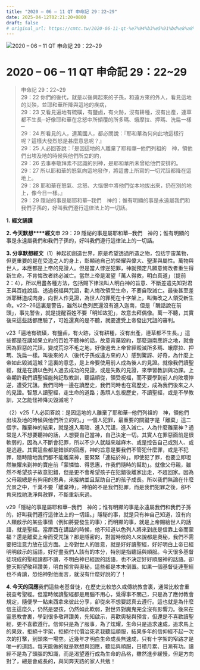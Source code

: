 ```yaml
---
title: "2020 – 06 – 11 QT 申命記 29：22~29"
date: 2025-04-12T02:21:20+0800
draft: false
# original_url: https://cmtc.tw/2020-06-11-qt-%e7%94%b3%e5%91%bd%e8%a8%98-29%ef%bc%9a2229
---
```


![2020 – 06 – 11 QT 申命記 29：22\~29](/images/qt.jpg   "2020 – 06 – 11 QT 申命記 29：22\~29")

# 2020 – 06 – 11 QT 申命記 29：22\~29

> 申命記 29：22\~29  
> 29：22 你們的後代，就是以後興起來的子孫，和遠方來的外人，看見這地的災殃，並耶和華所降與這地的疾病，  
> 29：23 又看見遍地有硫磺，有鹽鹵，有火跡，沒有耕種，沒有出產，連草都不生長─好像耶和華在忿怒中所傾覆的所多瑪、蛾摩拉、押瑪、洗扁一樣─  
> 29：24 所看見的人，連萬國人，都必問說：『耶和華為何向此地這樣行呢？這樣大發烈怒是甚麼意思呢？』  
> 29：25 人必回答說：『是因這地的人離棄了耶和華─他們列祖的　神，領他們出埃及地的時候與他們所立的約，  
> 29：26 去事奉敬拜素不認識的別神，是耶和華所未曾給他們安排的。  
> 29：27 所以耶和華的怒氣向這地發作，將這書上所寫的一切咒詛都降在這地上。  
> 29：28 耶和華在怒氣、忿怒、大惱恨中將他們從本地拔出來，扔在別的地上，像今日一樣。』  
> 29：29 隱祕的事是屬耶和華─我們　神的；惟有明顯的事是永遠屬我們和我們子孫的，好叫我們遵行這律法上的一切話。

**1.** **經文誦讀**

**2. 今天默想****經文**申 29：29 隱祕的事是屬耶和華─我們　神的；惟有明顯的事是永遠屬我們和我們子孫的，好叫我們遵行這律法上的一切話。

**3. 分享默想經文**（1）神起初創造世界，原是希望透過所造之物，包括宇宙萬物，但更重要的是在受造之人的身上，彰顯祂自己的榮耀與偉大、聖潔與屬性。萬物與世人，本應都是上帝的見證人。但是當人悖逆犯罪，神就預定凡願意悔改者重生得新生命，不肯悔改者終必滅亡。當然上帝是渴望「萬人得救，明白真道」（提前2：4），所以用盡各種方法，包括賜下律法叫人明白神的旨意、不斷差遣先知對君王與百姓說話、透過祝福與咒詛，勸人悔改領受生命，不要自取滅亡。最後甚至差派耶穌道成肉身，向世人作見證，為世人的罪死在十字架上，叫悔改之人領受新生命。v22\~26這裏是警告，雖然以色列民還沒有進入迦南，但是「醜話說在前頭」，事先警告，就是提醒百姓不要「明知故犯」，故意去拜偶像。萬一不聽，其實後來這些話都應驗了，可姓還真的是不聽，就要遭受上帝發出咒詛的審判。

v23「遍地有硫磺，有鹽鹵，有火跡，沒有耕種，沒有出產，連草都不生長。」這些都是在講如果立約的百姓不聽神的話，故意背棄毀約，那麼迦南應許之地，就會因為罪惡的咒詛，變成荒涼不毛之地，好像過去上帝曾經毀滅所多瑪、蛾摩拉、押瑪、洗扁一樣。叫後來的人（後代子孫或遠方來的人）感到驚訝、好奇，為什麼上帝如此毀滅這城？這裏的意思，是上帝要使用前人成為後人的見證。就像我們讀聖經，就是在讀以色列人過去成功的見證，或是失敗的見證，來學習教訓與功課。上帝期許我們讀聖經能夠記取教訓，聽話順從，領受祝福，而不要學到前人的敗壞悖逆，遭受咒詛。我們同時一邊在讀歷史，我們同時也在寫歷史，成為我們後來之人的見證。智慧人讀聖經，走生命的道路；愚頑人忽視歷史，不讀聖經，或是不學教訓，又怎能怪神降災毀滅呢？

（2）v25「人必回答說：是因這地的人離棄了耶和華─他們列祖的　神，領他們出埃及地的時候與他們所立的約。」一個人犯罪，最重要的關鍵字是「離棄」這二個字。離棄神的結果，就是進入黑暗、進入咒詛，進入滅亡。人為什麼離棄神？通常是人不想要聽神的話，人想要自己當神，自己決定一切。其實人在罪惡面前是很軟弱的，因為人不斷會犯罪，所以不少人就越來越麻木、或是控告自己或別人、或是逃避。其實這些都是錯誤的回應，神的旨意是要我們不管犯什麼罪，或是不犯罪，隨時隨地我們都不能離棄神，要緊緊「連結於神」。即使犯了罪，也要立即坦然無懼來到神的寶座前「蒙憐恤、得恩惠，作我們隨時的幫助」。就像父母親，雖然不希望孩子故意犯錯，但是更不會希望孩子在犯錯後離家出走，不趕回家。因為父母親總是有夠用的恩典，來接納並且幫助自己的孩子成長。所以我們無論在什麼光景之中，千萬不要「離棄神」。神怕的不是我們犯罪，而是我們犯罪之後，卻不肯來找祂洗淨與赦罪，不斷重新來過。

v29「隱祕的事是屬耶和華─我們　神的；惟有明顯的事是永遠屬我們和我們子孫的，好叫我們遵行這律法上的一切話。」隱秘的事，就是只有神自己知道，沒有向人類啟示的某些事情（例如將要發生的事）；而明顯的事，就是上帝賜給世人的話語，就是聖經。當摩西在講話的時候，他不知道以色列人將來到底是信靠上帝而蒙福？還是離棄上帝而受咒詛？那是隱密的，對當時候的人來說都是奧秘，我們不需要把注意力放在這方面。上帝對世人的旨意，就是好好讀聖經，好好明白上帝已經明明啟示的話語，好好盡我們人該有的本分，特別是指聽話與順服。今天很多基督徒現成的聖經讀都不讀，不明白神已經說的話語，也不決定好好順服神的話語。卻整天期望敬拜讚美，明白預言與奧秘，這些都是本末倒置。如果一個基督徒連聖經也不肯讀，恐怕神對他而言，就沒有什麼好說的了！

**4. 今天的回應**我們這些老基督徒，在歷史比較悠久或傳統教會裏，通常比較會重視查考聖經。但當時候讀聖經都是用腦不用心，覺得事不關己，只是為了應付教會規定，隨便學一點東西拿來彼此分享，卻從來不想要認真去遵行。這也就是為什麼信主這麼久，仍然是嬰孩，仍然如此軟弱，對世界對魔鬼完全沒有影響力。後來在靈恩教會裏，學到很多敬拜讚美，先知啟示，喜歡奧秘與預言，但還是不喜歡讀聖經，更不喜歡遵行。信仰只是為了服事，為了炫耀，生命只是追求速成，追求馬上的果效，拒絕十字架，拒絕付代價治死老我聽話順服，結果多年的信仰經不起一次次的打擊，到頭來一場空。近幾年才明白生命成長無速成，只有十字架的窄路才是唯一的道路。每天能做的就是默想與回應，聽話與順服，日積月累、日漸有功。讀經不是為了頭腦的知識，而是渴望遵行成為生命的品格，雖然進步緩慢，但是方向對了，總是會成長的，與同奔天路的家人共勉！